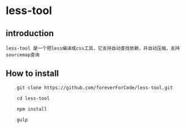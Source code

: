 # less-tool

## introduction

	less-tool 是一个把less编译成css工具，它支持自动查找依赖，并自动压缩，支持sourcemap查询
## How to install

```
	git clone https://github.com/foreverForCode/less-tool.git 

	cd less-tool

	npm install

	gulp
```

